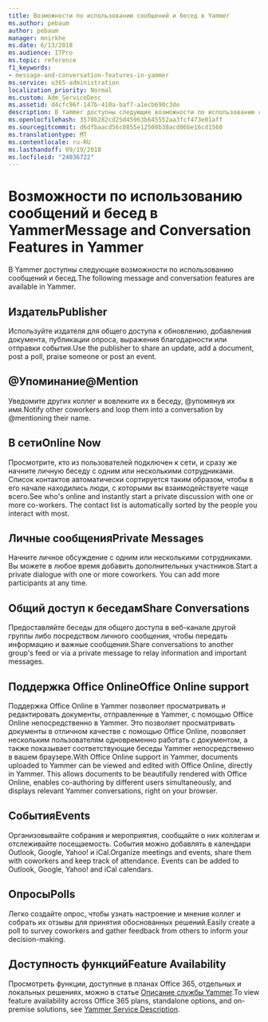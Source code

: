 ```yaml
---
title: Возможности по использованию сообщений и бесед в Yammer
ms.author: pebaum
author: pebaum
manager: mnirkhe
ms.date: 6/13/2018
ms.audience: ITPro
ms.topic: reference
f1_keywords:
- message-and-conversation-features-in-yammer
ms.service: o365-administration
localization_priority: Normal
ms.custom: Adm_ServiceDesc
ms.assetid: d4cfc96f-147b-410a-baf7-a1ecb690c3de
description: В Yammer доступны следующие возможности по использованию сообщений и бесед.
ms.openlocfilehash: 3578b282cd25d45963b645552aa3fcf473e01aff
ms.sourcegitcommit: d6dfbaacd56c0855e12500b38acd06be16cd1560
ms.translationtype: MT
ms.contentlocale: ru-RU
ms.lasthandoff: 09/19/2018
ms.locfileid: "24036722"
---
```

# <a name="message-and-conversation-features-in-yammer"></a><span data-ttu-id="edc39-103">Возможности по использованию сообщений и бесед в Yammer</span><span class="sxs-lookup"><span data-stu-id="edc39-103">Message and Conversation Features in Yammer</span></span>

<span data-ttu-id="edc39-104">В Yammer доступны следующие возможности по использованию сообщений и бесед.</span><span class="sxs-lookup"><span data-stu-id="edc39-104">The following message and conversation features are available in Yammer.</span></span>
  
## <a name="publisher"></a><span data-ttu-id="edc39-105">Издатель</span><span class="sxs-lookup"><span data-stu-id="edc39-105">Publisher</span></span>
<span data-ttu-id="edc39-106"><a name="bkmk_Publisher"> </a></span><span class="sxs-lookup"><span data-stu-id="edc39-106"></span></span>

<span data-ttu-id="edc39-107">Используйте издателя для общего доступа к обновлению, добавления документа, публикации опроса, выражения благодарности или отправки события.</span><span class="sxs-lookup"><span data-stu-id="edc39-107">Use the publisher to share an update, add a document, post a poll, praise someone or post an event.</span></span>
  
## <a name="mention"></a><span data-ttu-id="edc39-108">@Упоминание</span><span class="sxs-lookup"><span data-stu-id="edc39-108">@Mention</span></span>
<span data-ttu-id="edc39-109"><a name="bkmk_AtMention"> </a></span><span class="sxs-lookup"><span data-stu-id="edc39-109"></span></span>

<span data-ttu-id="edc39-110">Уведомите других коллег и вовлеките их в беседу, @упомянув их имя.</span><span class="sxs-lookup"><span data-stu-id="edc39-110">Notify other coworkers and loop them into a conversation by @mentioning their name.</span></span>
  
## <a name="online-now"></a><span data-ttu-id="edc39-111">В сети</span><span class="sxs-lookup"><span data-stu-id="edc39-111">Online Now</span></span>
<span data-ttu-id="edc39-112"><a name="bkmk_OnlineNow"> </a></span><span class="sxs-lookup"><span data-stu-id="edc39-112"></span></span>

<span data-ttu-id="edc39-p101">Просмотрите, кто из пользователей подключен к сети, и сразу же начните личную беседу с одним или несколькими сотрудниками. Список контактов автоматически сортируется таким образом, чтобы в его начале находились люди, с которыми вы взаимодействуете чаще всего.</span><span class="sxs-lookup"><span data-stu-id="edc39-p101">See who's online and instantly start a private discussion with one or more co-workers. The contact list is automatically sorted by the people you interact with most.</span></span>
  
## <a name="private-messages"></a><span data-ttu-id="edc39-115">Личные сообщения</span><span class="sxs-lookup"><span data-stu-id="edc39-115">Private Messages</span></span>
<span data-ttu-id="edc39-116"><a name="bkmk_PrivateMessages"> </a></span><span class="sxs-lookup"><span data-stu-id="edc39-116"></span></span>

<span data-ttu-id="edc39-p102">Начните личное обсуждение с одним или несколькими сотрудниками. Вы можете в любое время добавить дополнительных участников.</span><span class="sxs-lookup"><span data-stu-id="edc39-p102">Start a private dialogue with one or more coworkers. You can add more participants at any time.</span></span>
  
## <a name="share-conversations"></a><span data-ttu-id="edc39-119">Общий доступ к беседам</span><span class="sxs-lookup"><span data-stu-id="edc39-119">Share Conversations</span></span>
<span data-ttu-id="edc39-120"><a name="bkmk_ShareConversations"> </a></span><span class="sxs-lookup"><span data-stu-id="edc39-120"></span></span>

<span data-ttu-id="edc39-121">Предоставляйте беседы для общего доступа в веб-канале другой группы либо посредством личного сообщения, чтобы передать информацию и важные сообщения.</span><span class="sxs-lookup"><span data-stu-id="edc39-121">Share conversations to another group's feed or via a private message to relay information and important messages.</span></span>
  
## <a name="office-online-support"></a><span data-ttu-id="edc39-122">Поддержка Office Online</span><span class="sxs-lookup"><span data-stu-id="edc39-122">Office Online support</span></span>
<span data-ttu-id="edc39-123"><a name="bkmk_ShareConversations"> </a></span><span class="sxs-lookup"><span data-stu-id="edc39-123"></span></span>

<span data-ttu-id="edc39-p103">Поддержка Office Online в Yammer позволяет просматривать и редактировать документы, отправленные в Yammer, с помощью Office Online непосредственно в Yammer. Это позволяет просматривать документы в отличном качестве с помощью Office Online, позволяет нескольким пользователям одновременно работать с документом, а также показывает соответствующие беседы Yammer непосредственно в вашем браузере.</span><span class="sxs-lookup"><span data-stu-id="edc39-p103">With Office Online support in Yammer, documents uploaded to Yammer can be viewed and edited with Office Online, directly in Yammer. This allows documents to be beautifully rendered with Office Online, enables co-authoring by different users simultaneously, and displays relevant Yammer conversations, right on your browser.</span></span>
  
## <a name="events"></a><span data-ttu-id="edc39-126">События</span><span class="sxs-lookup"><span data-stu-id="edc39-126">Events</span></span>
<span data-ttu-id="edc39-127"><a name="bkmk_Events"> </a></span><span class="sxs-lookup"><span data-stu-id="edc39-127"></span></span>

<span data-ttu-id="edc39-p104">Организовывайте собрания и мероприятия, сообщайте о них коллегам и отслеживайте посещаемость. События можно добавлять в календари Outlook, Google, Yahoo! и iCal.</span><span class="sxs-lookup"><span data-stu-id="edc39-p104">Organize meetings and events, share them with coworkers and keep track of attendance. Events can be added to Outlook, Google, Yahoo! and iCal calendars.</span></span>
  
## <a name="polls"></a><span data-ttu-id="edc39-131">Опросы</span><span class="sxs-lookup"><span data-stu-id="edc39-131">Polls</span></span>
<span data-ttu-id="edc39-132"><a name="bkmk_Polls"> </a></span><span class="sxs-lookup"><span data-stu-id="edc39-132"></span></span>

<span data-ttu-id="edc39-133">Легко создайте опрос, чтобы узнать настроение и мнение коллег и собрать их отзывы для принятия обоснованных решений.</span><span class="sxs-lookup"><span data-stu-id="edc39-133">Easily create a poll to survey coworkers and gather feedback from others to inform your decision-making.</span></span>
  
## <a name="feature-availability"></a><span data-ttu-id="edc39-134">Доступность функций</span><span class="sxs-lookup"><span data-stu-id="edc39-134">Feature Availability</span></span>
<span data-ttu-id="edc39-135"><a name="bkmk_Polls"> </a></span><span class="sxs-lookup"><span data-stu-id="edc39-135"></span></span>

<span data-ttu-id="edc39-136">Просмотреть функции, доступные в планах Office 365, отдельных и локальных решениях, можно в статье [Описание службы Yammer](yammer-service-description.md).</span><span class="sxs-lookup"><span data-stu-id="edc39-136">To view feature availability across Office 365 plans, standalone options, and on-premise solutions, see [Yammer Service Description](yammer-service-description.md).</span></span>
  

